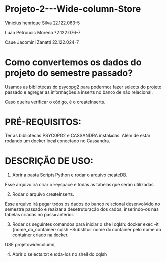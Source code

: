 # Projeto-2---Wide-column-Store

Vinicius henrique Silva 22.122.063-5

Luan Petroucic Moreno 22.122.076-7

Caue Jacomini Zanatti 22.122.024-7

# Como convertemos os dados do projeto do semestre passado?

Usamos as bibliotecas do psycopg2 para podermos fazer selects do projeto passado e agregar as informações a inserts no banco de não relacional.

Caso queira verificar o código, é o createInserts.

# PRÉ-REQUISITOS:

Ter as bibliotecas PSYCOPG2 e CASSANDRA instaladas.
Além de estar rodando um docker local conectado no Cassandra.

# DESCRIÇÃO DE USO:

1. Abrir a pasta Scripts Python e rodar o arquivo createDB.

Esse arquivo irá criar o keyspace e todas as tabelas que serão utilizadas.

2. Rodar o arquivo createInserts.

Esse arquivo irá pegar todos os dados do banco relacional desenvolvido no semestre passado e realizar a desetruturação dos dados, inserindo-os nas tabelas criadas no passo anterior.

3. Rodar os seguintes comandos para iniciar o shell cqlsh:
docker exec -it {nome_do_container} cqlsh *Substituir nome do container pelo nome do container criado na docker.

USE projetowidecolumn;

4. Abrir o selects.txt e roda-los no shell do cqlsh

